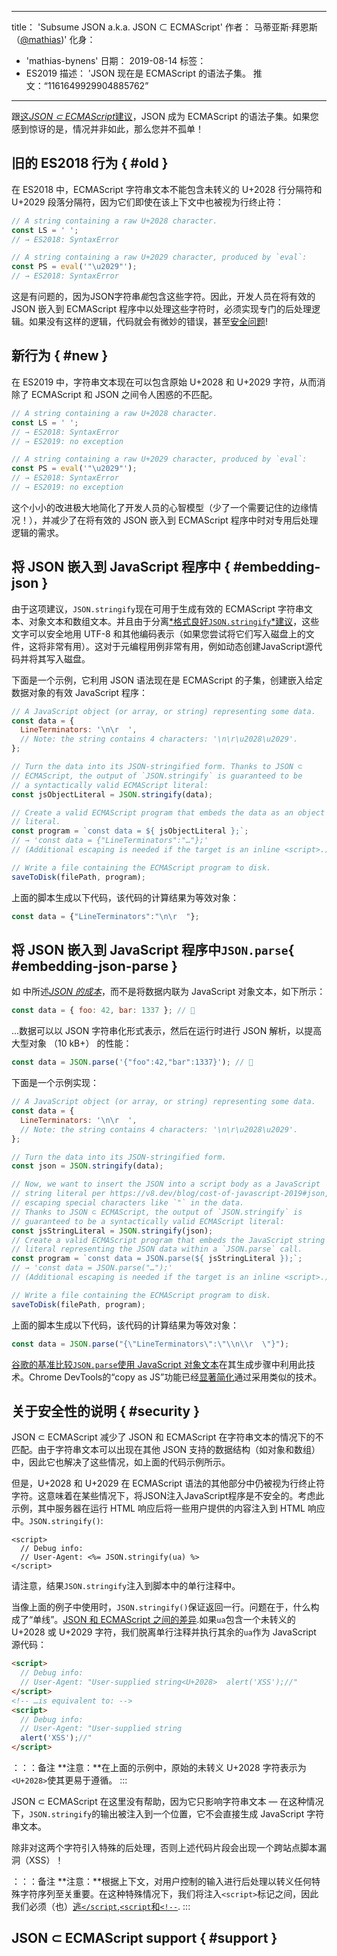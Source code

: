 ***

title： 'Subsume JSON a.k.a. JSON ⊂ ECMAScript'
作者： 马蒂亚斯·拜恩斯 （[@mathias](https://twitter.com/mathias))'
化身：

*   'mathias-bynens'
    日期： 2019-08-14
    标签：
*   ES2019
    描述： 'JSON 现在是 ECMAScript 的语法子集。
    推文：“1161649929904885762”

***

跟[这*JSON ⊂ ECMAScript*建议](https://github.com/tc39/proposal-json-superset)，JSON 成为 ECMAScript 的语法子集。如果您感到惊讶的是，情况并非如此，那么您并不孤单！

## 旧的 ES2018 行为 { #old }

在 ES2018 中，ECMAScript 字符串文本不能包含未转义的 U+2028 行分隔符和 U+2029 段落分隔符，因为它们即使在该上下文中也被视为行终止符：

```js
// A string containing a raw U+2028 character.
const LS = ' ';
// → ES2018: SyntaxError

// A string containing a raw U+2029 character, produced by `eval`:
const PS = eval('"\u2029"');
// → ES2018: SyntaxError
```

这是有问题的，因为JSON字符串*能*包含这些字符。因此，开发人员在将有效的 JSON 嵌入到 ECMAScript 程序中以处理这些字符时，必须实现专门的后处理逻辑。如果没有这样的逻辑，代码就会有微妙的错误，甚至[安全问题](#security)!

## 新行为 { #new }

在 ES2019 中，字符串文本现在可以包含原始 U+2028 和 U+2029 字符，从而消除了 ECMAScript 和 JSON 之间令人困惑的不匹配。

```js
// A string containing a raw U+2028 character.
const LS = ' ';
// → ES2018: SyntaxError
// → ES2019: no exception

// A string containing a raw U+2029 character, produced by `eval`:
const PS = eval('"\u2029"');
// → ES2018: SyntaxError
// → ES2019: no exception
```

这个小小的改进极大地简化了开发人员的心智模型（少了一个需要记住的边缘情况！），并减少了在将有效的 JSON 嵌入到 ECMAScript 程序中时对专用后处理逻辑的需求。

## 将 JSON 嵌入到 JavaScript 程序中 { #embedding-json }

由于这项建议，`JSON.stringify`现在可用于生成有效的 ECMAScript 字符串文本、对象文本和数组文本。并且由于分离[*格式良好`JSON.stringify`*建议](/features/well-formed-json-stringify)，这些文字可以安全地用 UTF-8 和其他编码表示（如果您尝试将它们写入磁盘上的文件，这将非常有用）。这对于元编程用例非常有用，例如动态创建JavaScript源代码并将其写入磁盘。

下面是一个示例，它利用 JSON 语法现在是 ECMAScript 的子集，创建嵌入给定数据对象的有效 JavaScript 程序：

```js
// A JavaScript object (or array, or string) representing some data.
const data = {
  LineTerminators: '\n\r  ',
  // Note: the string contains 4 characters: '\n\r\u2028\u2029'.
};

// Turn the data into its JSON-stringified form. Thanks to JSON ⊂
// ECMAScript, the output of `JSON.stringify` is guaranteed to be
// a syntactically valid ECMAScript literal:
const jsObjectLiteral = JSON.stringify(data);

// Create a valid ECMAScript program that embeds the data as an object
// literal.
const program = `const data = ${ jsObjectLiteral };`;
// → 'const data = {"LineTerminators":"…"};'
// (Additional escaping is needed if the target is an inline <script>.)

// Write a file containing the ECMAScript program to disk.
saveToDisk(filePath, program);
```

上面的脚本生成以下代码，该代码的计算结果为等效对象：

```js
const data = {"LineTerminators":"\n\r  "};
```

## 将 JSON 嵌入到 JavaScript 程序中`JSON.parse`{ #embedding-json-parse }

如 中所述[*JSON 的成本*](/blog/cost-of-javascript-2019#json)，而不是将数据内联为 JavaScript 对象文本，如下所示：

```js
const data = { foo: 42, bar: 1337 }; // 🐌
```

...数据可以以 JSON 字符串化形式表示，然后在运行时进行 JSON 解析，以提高大型对象 （10 kB+） 的性能：

```js
const data = JSON.parse('{"foo":42,"bar":1337}'); // 🚀
```

下面是一个示例实现：

```js
// A JavaScript object (or array, or string) representing some data.
const data = {
  LineTerminators: '\n\r  ',
  // Note: the string contains 4 characters: '\n\r\u2028\u2029'.
};

// Turn the data into its JSON-stringified form.
const json = JSON.stringify(data);

// Now, we want to insert the JSON into a script body as a JavaScript
// string literal per https://v8.dev/blog/cost-of-javascript-2019#json,
// escaping special characters like `"` in the data.
// Thanks to JSON ⊂ ECMAScript, the output of `JSON.stringify` is
// guaranteed to be a syntactically valid ECMAScript literal:
const jsStringLiteral = JSON.stringify(json);
// Create a valid ECMAScript program that embeds the JavaScript string
// literal representing the JSON data within a `JSON.parse` call.
const program = `const data = JSON.parse(${ jsStringLiteral });`;
// → 'const data = JSON.parse("…");'
// (Additional escaping is needed if the target is an inline <script>.)

// Write a file containing the ECMAScript program to disk.
saveToDisk(filePath, program);
```

上面的脚本生成以下代码，该代码的计算结果为等效对象：

```js
const data = JSON.parse("{\"LineTerminators\":\"\\n\\r  \"}");
```

[谷歌的基准比较`JSON.parse`使用 JavaScript 对象文本](https://github.com/GoogleChromeLabs/json-parse-benchmark)在其生成步骤中利用此技术。Chrome DevTools的“copy as JS”功能已经[显著简化](https://chromium-review.googlesource.com/c/chromium/src/+/1464719/9/third_party/blink/renderer/devtools/front_end/elements/DOMPath.js)通过采用类似的技术。

## 关于安全性的说明 { #security }

JSON ⊂ ECMAScript 减少了 JSON 和 ECMAScript 在字符串文本的情况下的不匹配。由于字符串文本可以出现在其他 JSON 支持的数据结构（如对象和数组）中，因此它也解决了这些情况，如上面的代码示例所示。

但是，U+2028 和 U+2029 在 ECMAScript 语法的其他部分中仍被视为行终止符字符。这意味着在某些情况下，将JSON注入JavaScript程序是不安全的。考虑此示例，其中服务器在运行 HTML 响应后将一些用户提供的内容注入到 HTML 响应中。`JSON.stringify()`:

```ejs
<script>
  // Debug info:
  // User-Agent: <%= JSON.stringify(ua) %>
</script>
```

请注意，结果`JSON.stringify`注入到脚本中的单行注释中。

当像上面的例子中使用时，`JSON.stringify()`保证返回一行。问题在于，什么构成了“单线”。[JSON 和 ECMAScript 之间的差异](https://speakerdeck.com/mathiasbynens/hacking-with-unicode?slide=136).如果`ua`包含一个未转义的 U+2028 或 U+2029 字符，我们脱离单行注释并执行其余的`ua`作为 JavaScript 源代码：

```html
<script>
  // Debug info:
  // User-Agent: "User-supplied string<U+2028>  alert('XSS');//"
</script>
<!-- …is equivalent to: -->
<script>
  // Debug info:
  // User-Agent: "User-supplied string
  alert('XSS');//"
</script>
```

：：：备注
**注意：**在上面的示例中，原始的未转义 U+2028 字符表示为`<U+2028>`使其更易于遵循。
:::

JSON ⊂ ECMAScript 在这里没有帮助，因为它只影响字符串文本 — 在这种情况下，`JSON.stringify`的输出被注入到一个位置，它不会直接生成 JavaScript 字符串文本。

除非对这两个字符引入特殊的后处理，否则上述代码片段会出现一个跨站点脚本漏洞（XSS）！

：：：备注
**注意：**根据上下文，对用户控制的输入进行后处理以转义任何特殊字符序列至关重要。在这种特殊情况下，我们将注入`<script>`标记之间，因此我们必须（也）[逃`</script`,`<script`和`<!-​-`](https://mathiasbynens.be/notes/etago#recommendations).
:::

## JSON ⊂ ECMAScript support { #support }

<feature-support chrome="66 /blog/v8-release-66#json-ecmascript"
              firefox="yes"
              safari="yes"
              nodejs="10"
              babel="yes https://github.com/babel/babel/tree/master/packages/babel-plugin-proposal-json-strings"></feature-support>
